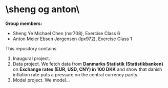 # \sheng og anton\

**Group members:**
- Sheng Ye Michael Chen (nsr708), Exercise Class 6
- Anton Meier Ebsen Jørgensen (lpx972), Exercise Class 1


This repository contains  
1. Inaugural project. 
2. Data project. We fetch data from **Danmarks Statistik (Statistikbanken)** on **Exchange rates (EUR, USD, CNY) in 100 DKK** and show that danish inflation rate puts a pressure on the central currency parity.
3. Model project. We model...
